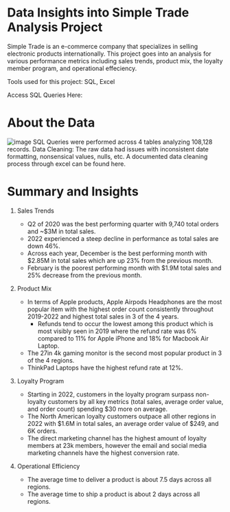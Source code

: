 # Data Insights into Simple Trade Analysis Project
Simple Trade is an e-commerce company that specializes in selling electronic products internationally. This project goes into an analysis for various performance metrics including sales trends, product mix, the loyalty member program, and operational effeciency.

Tools used for this project: SQL, Excel

Access SQL Queries Here:

# About the Data

![image](https://github.com/Allizae/Portfolio/assets/139420330/a36b97e8-57d9-4ab7-a329-0b6dab98a710)
SQL Queries were performed across 4 tables analyzing 108,128 records. 
Data Cleaning: The raw data had issues with inconsistent date formatting, nonsensical values, nulls, etc. A documented data cleaning process through excel can be found here.

# Summary and Insights
1. Sales Trends
   - Q2 of 2020 was the best performing quarter with 9,740 total orders and ~$3M in total sales.
   - 2022 experienced a steep decline in performance as total sales are down 46%.
   - Across each year, December is the best performing month with $2.85M in total sales which are up 23% from the previous month.
   - February is the poorest performing month with $1.9M total sales and 25% decrease from the previous month.
     
3. Product Mix
   - In terms of Apple products, Apple Airpods Headphones are the most popular item with the highest order count consistently throughout 2019-2022 and highest total sales in 3 of the 4 years.
      - Refunds tend to occur the lowest among this product which is most visibly seen in 2019 where the refund rate was 6% compared to 11% for Apple iPhone and 18% for Macbook Air Laptop.
   - The 27in 4k gaming monitor is the second most popular product in 3 of the 4 regions.
   - ThinkPad Laptops have the highest refund rate at 12%.
     
5. Loyalty Program
   - Starting in 2022, customers in the loyalty program surpass non-loyalty customers by all key metrics (total sales, average order value, and order count) spending $30 more on average.
   - The North American loyalty customers outpace all other regions in 2022 with $1.6M in total sales, an average order value of $249, and 6K orders.
   - The direct marketing channel has the highest amount of loyalty members at 23k members, however the email and social media marketing channels have the highest conversion rate.
     
6. Operational Efficiency
   - The average time to deliver a product is about 7.5 days across all regions.
   - The average time to ship a product is about 2 days across all regions.


